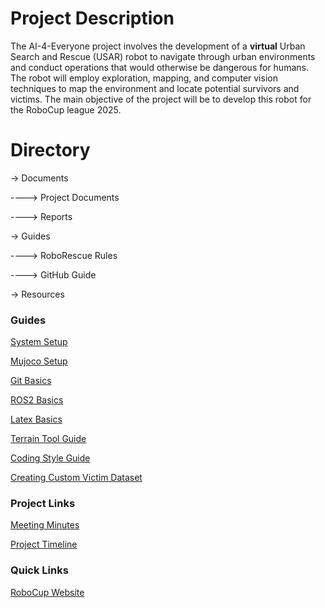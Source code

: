 # Project Description

The AI-4-Everyone project involves the development of a **virtual** Urban Search and Rescue (USAR) robot to navigate through urban environments and conduct operations that would otherwise be dangerous for humans.​ The robot will employ exploration, mapping, and computer vision techniques to map the environment and locate potential survivors and victims.​ The main objective of the project will be to develop this robot for the RoboCup league 2025.

# Directory

-> Documents

----> Project Documents

----> Reports 

-> Guides

----> RoboRescue Rules

----> GitHub Guide

-> Resources

### Guides
[System Setup](https://github.com/a-marugan/AI4Everyone-Rescue/blob/main/System%20Setup.md)

[Mujoco Setup](https://github.com/a-marugan/AI4Everyone-Rescue/blob/main/Guides/MuJoCo%20Setup%20Guide.md)

[Git Basics](https://github.com/a-marugan/AI4Everyone-Rescue/blob/main/Guides/Git%20Basics.md)

[ROS2 Basics](https://github.com/a-marugan/AI4Everyone-Rescue/blob/main/Guides/ROS%20Basics.md)

[Latex Basics](https://github.com/a-marugan/AI4Everyone-Rescue/blob/main/Guides/Latex%20Basics.md)

[Terrain Tool Guide](https://github.com/a-marugan/AI4Everyone-Rescue/blob/main/Guides/Terrain%20Tool%20Guide.md)

[Coding Style Guide](https://github.com/a-marugan/AI4Everyone-Rescue/blob/main/Guides/Coding%20Style%20Guide.md)

[Creating Custom Victim Dataset](https://github.com/a-marugan/AI4Everyone-Rescue/blob/main/Guides/Create%20Custom%20Victim%20Dataset.md)
 
### Project Links
[Meeting Minutes](https://unsw.sharepoint.com/sites/SocialAI-VIP/_layouts/15/Doc.aspx?sourcedoc={a024e35e-4295-41bc-8f1a-4f79906ad1fb}&action=edit&wd=target%282024%20T1.one%7C93a04942-3d8a-4021-b246-8a639bf305e2%2FSchedule%7C58a8a687-2355-4e89-9ece-1681f38b3db9%2F%29&wdorigin=NavigationUrl)

[Project Timeline](https://docs.google.com/spreadsheets/d/1dDKfOFkuubJEoErSXFr9yLhVBSVXlcf0W72cgF1LDYw/edit?usp=sharing)

### Quick Links
[RoboCup Website](https://www.robocup.org/leagues/10)

